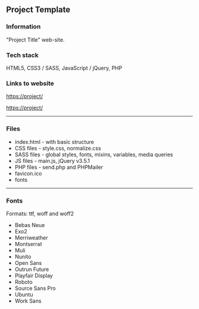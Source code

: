 ## Project Template

### Information

"Project Title" web-site.

### Tech stack

HTML5, CSS3 / SASS, JavaScript / jQuery, PHP

### Links to website

[https://project/](https://project/)

[https://project/](https://project/)

---

### Files

- index.html - with basic structure
- CSS files - style.css, normalize.css
- SASS files - global styles, fonts, mixins, variables, media queries
- JS files - main.js, jQuery v3.5.1
- PHP files - send.php and PHPMailer
- favicon.ico
- fonts

---

### Fonts

Formats: ttf, woff and woff2

- Bebas Neue
- Exo2
- Merriweather
- Montserrat
- Muli
- Nunito
- Open Sans
- Outrun Future
- Playfair Display
- Roboto
- Source Sans Pro
- Ubuntu
- Work Sans
